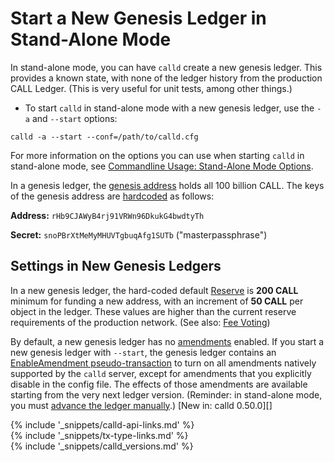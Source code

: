 # Start a New Genesis Ledger in Stand-Alone Mode

In stand-alone mode, you can have `calld` create a new genesis ledger. This provides a known state, with none of the ledger history from the production CALL Ledger. (This is very useful for unit tests, among other things.)

* To start `calld` in stand-alone mode with a new genesis ledger, use the `-a` and `--start` options:

```
calld -a --start --conf=/path/to/calld.cfg
```

For more information on the options you can use when starting `calld` in stand-alone mode, see [Commandline Usage: Stand-Alone Mode Options](commandline-usage.html#stand-alone-mode-options).

In a genesis ledger, the [genesis address](accounts.html#special-addresses) holds all 100 billion CALL. The keys of the genesis address are [hardcoded](https://github.com/callchain/call-lib/blob/94ed5b3a53077d815ad0dd65d490c8d37a147361/src/call/app/ledger/Ledger.cpp#L184) as follows:

**Address:** `rHb9CJAWyB4rj91VRWn96DkukG4bwdtyTh`

**Secret:** `snoPBrXtMeMyMHUVTgbuqAfg1SUTb` ("masterpassphrase")

## Settings in New Genesis Ledgers

In a new genesis ledger, the hard-coded default [Reserve](reserves.html) is **200 CALL** minimum for funding a new address, with an increment of **50 CALL** per object in the ledger. These values are higher than the current reserve requirements of the production network. (See also: [Fee Voting](fee-voting.html))

By default, a new genesis ledger has no [amendments](amendments.html) enabled. If you start a new genesis ledger with `--start`, the genesis ledger contains an [EnableAmendment pseudo-transaction](enableamendment.html) to turn on all amendments natively supported by the `calld` server, except for amendments that you explicitly disable in the config file. The effects of those amendments are available starting from the very next ledger version. (Reminder: in stand-alone mode, you must [advance the ledger manually](advance-the-ledger-in-stand-alone-mode.html).) [New in: calld 0.50.0][]

<!--{# common link defs #}-->
{% include '_snippets/calld-api-links.md' %}			
{% include '_snippets/tx-type-links.md' %}			
{% include '_snippets/calld_versions.md' %}
